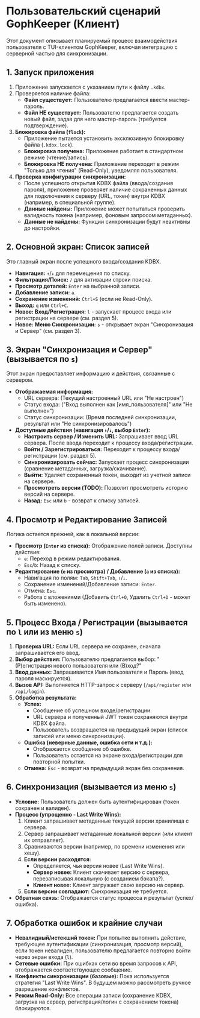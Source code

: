 # Пользовательский сценарий GophKeeper (Клиент)

Этот документ описывает планируемый процесс взаимодействия пользователя с TUI-клиентом GophKeeper, включая интеграцию с серверной частью для синхронизации.

## 1. Запуск приложения

1. Приложение запускается с указанием пути к файлу `.kdbx`.
2. Проверяется наличие файла:
    * **Файл существует:** Пользователю предлагается ввести мастер-пароль.
    * **Файл НЕ существует:** Пользователю предлагается создать новый файл, задав для него мастер-пароль (требуется подтверждение).
3. **Блокировка файла (`flock`):**
    * Приложение пытается установить эксклюзивную блокировку файла (`.kdbx.lock`).
    * **Блокировка получена:** Приложение работает в стандартном режиме (чтение/запись).
    * **Блокировка НЕ получена:** Приложение переходит в режим "Только для чтения" (Read-Only), уведомляя пользователя.
4. **Проверка конфигурации синхронизации:**
    * После успешного открытия KDBX файла (ввода/создания пароля), приложение проверяет наличие сохраненных данных для подключения к серверу (URL, токен) внутри KDBX (например, в специальной группе).
    * **Данные найдены:** Приложение может попытаться проверить валидность токена (например, фоновым запросом метаданных).
    * **Данные не найдены:** Функции синхронизации будут неактивны до настройки.

## 2. Основной экран: Список записей

Это главный экран после успешного входа/создания KDBX.

* **Навигация:** `↑`/`↓` для перемещения по списку.
* **Фильтрация/Поиск:** `/` для активации строки поиска.
* **Просмотр деталей:** `Enter` на выбранной записи.
* **Добавление записи:** `a`.
* **Сохранение изменений:** `Ctrl+S` (если не Read-Only).
* **Выход:** `q` или `Ctrl+C`.
* **Новое: Вход/Регистрация:** `l` - запускает процесс входа или регистрации на сервере (см. раздел 5).
* **Новое: Меню Синхронизации:** `s` - открывает экран "Синхронизация и Сервер" (см. раздел 3).

## 3. Экран "Синхронизация и Сервер" (вызывается по `s`)

Этот экран предоставляет информацию и действия, связанные с сервером.

* **Отображаемая информация:**
  * URL сервера: (Текущий настроенный URL или "Не настроен")
  * Статус входа: ("Вход выполнен как [имя_пользователя]" или "Не выполнен")
  * Статус синхронизации: (Время последней синхронизации, результат или "Не синхронизировалось")
* **Доступные действия (навигация `↑`/`↓`, выбор `Enter`):**
  * **Настроить сервер / Изменить URL:** Запрашивает ввод URL сервера. После ввода переходит к процессу входа/регистрации.
  * **Войти / Зарегистрироваться:** Переходит к процессу входа/регистрации (см. раздел 5).
  * **Синхронизировать сейчас:** Запускает процесс синхронизации (сравнение метаданных, загрузка/скачивание).
  * **Выйти:** Удаляет сохраненный токен, выходит из учетной записи на сервере.
  * **Просмотреть версии (TODO):** Позволит просмотреть историю версий на сервере.
  * **Назад:** `Esc` или `b` - возврат к списку записей.

## 4. Просмотр и Редактирование Записей

Логика остается прежней, как в локальной версии:

* **Просмотр (`Enter` из списка):** Отображение полей записи. Доступны действия:
  * `e`: Переход в режим редактирования.
  * `Esc`/`b`: Назад к списку.
* **Редактирование (`e` из просмотра) / Добавление (`a` из списка):**
  * Навигация по полям: `Tab`, `Shift+Tab`, `↑`/`↓`.
  * Сохранение изменений/Добавление записи: `Enter`.
  * Отмена: `Esc`.
  * Работа с вложениями (Добавить `Ctrl+O`, Удалить `Ctrl+D` - может быть изменено).

## 5. Процесс Входа / Регистрации (вызывается по `l` или из меню `s`)

1. **Проверка URL:** Если URL сервера не сохранен, сначала запрашивается его ввод.
2. **Выбор действия:** Пользователю предлагается выбор: "(Р)егистрация нового пользователя или (В)ход?"
3. **Ввод данных:** Запрашивается Имя пользователя и Пароль (ввод пароля маскируется).
4. **Вызов API:** Выполняется HTTP-запрос к серверу (`/api/register` или `/api/login`).
5. **Обработка результата:**
    * **Успех:**
        * Сообщение об успешном входе/регистрации.
        * URL сервера и полученный JWT токен сохраняются внутри KDBX файла.
        * Пользователь возвращается на предыдущий экран (список записей или меню синхронизации).
    * **Ошибка (неверные данные, ошибка сети и т.д.):**
        * Отображается сообщение об ошибке.
        * Пользователь остается на экране входа/регистрации для повторной попытки.
    * **Отмена:** `Esc` - возврат на предыдущий экран без сохранения.

## 6. Синхронизация (вызывается из меню `s`)

* **Условие:** Пользователь должен быть аутентифицирован (токен сохранен и валиден).
* **Процесс (упрощенно - Last Write Wins):**
    1. Клиент запрашивает метаданные текущей версии хранилища с сервера.
    2. Сервер запрашивает метаданные локальной версии (или клиент их отправляет).
    3. Сравниваются версии (например, по времени изменения или хешу).
    4. **Если версии расходятся:**
        * Определяется, чья версия новее (Last Write Wins).
        * **Сервер новее:** Клиент скачивает версию с сервера, перезаписывая локальную (с созданием бэкапа?).
        * **Клиент новее:** Клиент загружает свою версию на сервер.
    5. **Если версии совпадают:** Синхронизация не требуется.
* **Обратная связь:** Отображается статус процесса и результат (успех/ошибка).

## 7. Обработка ошибок и крайние случаи

* **Невалидный/истекший токен:** При попытке выполнить действие, требующее аутентификации (синхронизация, просмотр версий), если токен невалиден, пользователю предлагается повторно войти через экран входа (`l`).
* **Сетевые ошибки:** При ошибках сети во время запросов к API, отображается соответствующее сообщение.
* **Конфликты синхронизации (базовые):** Пока используется стратегия "Last Write Wins". В будущем можно рассмотреть ручное разрешение конфликтов.
* **Режим Read-Only:** Все операции записи (сохранение KDBX, загрузка на сервер, регистрация/логин с сохранением токена) блокируются.
